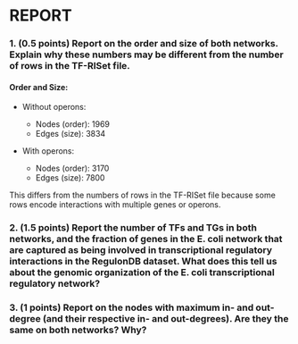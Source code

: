 # REPORT

### 1. (0.5 points) Report on the order and size of both networks. Explain why these numbers may be different from the number of rows in the TF-RISet file. 
#### Order and Size:
- Without operons:
    - Nodes (order): 1969
    - Edges (size): 3834

- With operons:
    - Nodes (order): 3170
    - Edges (size): 7800

This differs from the numbers of rows in the TF-RISet file because some rows encode interactions with multiple genes or operons.

### 2. (1.5 points) Report the number of TFs and TGs in both networks, and the fraction of genes in the E. coli network that are captured as being involved in transcriptional regulatory interactions in the RegulonDB dataset. What does this tell us about the genomic organization of the E. coli transcriptional regulatory network? 




### 3. (1 points) Report on the nodes with maximum in- and out-degree (and their respective in- and out-degrees). Are they the same on both networks? Why?